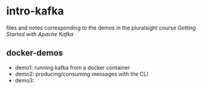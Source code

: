 # intro-kafka

files and notes corresponding to the demos in the pluralsight course *Getting Started with Apache Kafka*

## docker-demos
* demo1: running kafka from a docker container
* demo2: producing/consuming messages with the CLI
* demo3: 